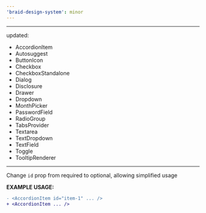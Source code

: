 ```yaml
---
'braid-design-system': minor
---
```


---
updated:
  - AccordionItem
  - Autosuggest
  - ButtonIcon
  - Checkbox
  - CheckboxStandalone
  - Dialog
  - Disclosure
  - Drawer
  - Dropdown
  - MonthPicker
  - PasswordField
  - RadioGroup
  - TabsProvider
  - Textarea
  - TextDropdown
  - TextField
  - Toggle
  - TooltipRenderer
---

Change `id` prop from required to optional, allowing simplified usage

**EXAMPLE USAGE:**

```diff
- <AccordionItem id="item-1" ... />
+ <AccordionItem ... />
```
